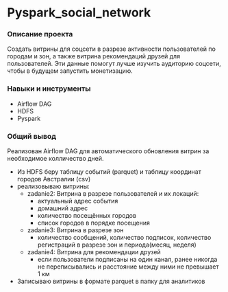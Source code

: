 # Pyspark_social_network

### Описание проекта
Создать витрины для соцсети в разрезе активности пользователей по городам и зон, а также витрина рекомендаций друзей для пользователей.
Эти данные помогут лучше изучить аудиторию соцсети, чтобы в будущем запустить монетизацию. 

### Навыки и инструменты
* Airflow DAG
* HDFS
* Pyspark

### Общий вывод
Реализован Airflow DAG для автоматического обновления витрин за необходимое колличество дней.
* Из HDFS беру таблицу событий (parquet) и таблицу координат городов Австралии (csv)
* реализовываю витрины:
   - zadanie2: Витрина в разрезе пользователей и их локаций:
      - актуальный адрес события
      - домашний адрес
      - количество посещённых городов
      - список городов в порядке посещения
   - zadanie3: Витрина в разрезе зон
      - количество сообщений, количество подписок, количество регистраций в разрезе зон и периода(месяц, неделя)
   - zadanie4: Витрина для рекомендации друзей
      - если пользователи подписаны на один канал, ранее никогда не переписывались и расстояние между ними не превышает 1 км
* Записываю витрины в формате parquet в папку для аналитиков
